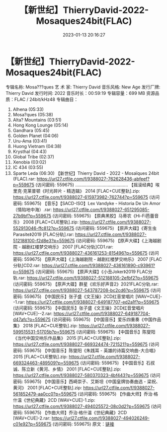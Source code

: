 ﻿---
title: 【新世纪】ThierryDavid-2022-Mosaques24bit(FLAC)
date: 2023-01-13 20:16:27
categories: 古典音乐、新世纪、纯音雅乐
tags: 纯音雅乐
---
# 【新世纪】ThierryDavid-2022-Mosaques24bit(FLAC)

专辑名称: Mosa???ques
艺 术 家: Thierry David
音乐风格: New Age
发行厂牌: Thierry David
发行时间: 2022
音乐时长：00:59:19
专辑容量：699 MB
资源品质：FLAC / 24bit/kHz48
专辑曲目：
01. Alhena (05:33)
02. Mosa?ques (05:38)
03. Alta? Mountains (03:51)
04. Hong Kong Lounge (05:14)
05. Gandhara (05:45)
06. Golden Planet (04:06)
07. Uru-Ama (03:41)
08. Huong Vietnam (04:38)
09. Krysthal (04:43)
10. Global Tribe (02:37)
11. Xenobia (03:02)
12. IC 434 (03:55)
13. Sparte Leda (06:30)
【新世纪】Thierry David - 2022 - Mosaïques 24bit (FLAC).rar: https://url27.ctfile.com/f/9388027-762628436-abfeef?p=559675
(访问密码: 559675)
..........................................
【摇滚经典】埃里克·克莱普顿《时光碎片 - 精选辑》 2014 [FLAC+CUE整轨].zip: https://url27.ctfile.com/f/9388027-615973982-762744?p=559675
(访问密码: 559675)
【音乐】【SACD-ISO】Lex Vandyke - Historia De Un Amor（情陷地中海）.rar:
https://url27.ctfile.com/f/9388027-651295085-27b9bf?p=559675
(访问密码: 559675)
【原典黑胶】马蒂农《Hi-Fi芭蕾音乐》 2008 [FLAC+CUE整轨].zip: https://url27.ctfile.com/f/9388027-552913046-ffc812?p=559675
(访问密码: 559675)
【原声大碟】《寄生虫Parasite》2019 [FLAC分轨].rar: https://url27.ctfile.com/f/9388027-512188100-f2d8e3?p=559675
(访问密码: 559675)
【原声大碟】《上海越剧院 - 越剧红楼梦交响乐》 2007 [FLAC分轨]CD1.rar: https://url27.ctfile.com/f/9388027-436161253-815496?p=559675
(访问密码: 559675)
【原声大碟】《上海越剧院 - 越剧红楼梦交响乐》 2007 [FLAC分轨]CD2.rar: https://url27.ctfile.com/f/9388027-436161890-c93961?p=559675
(访问密码: 559675)
【原声大碟】《小丑Joker》2019 FLAC分轨.rar: https://url27.ctfile.com/f/9388027-512188105-2efbf2?p=559675
(访问密码: 559675)
【原声大碟】群星《欢乐好声音2》2021FLAC分轨.rar: https://url27.ctfile.com/f/9388027-543787208-bc2cd6?p=559675
(访问密码: 559675)
【中国民乐】张子盛《文王操》2CD红音堂唱片 [WAV+CUE]--1.rar: https://url27.ctfile.com/f/9388027-649187707-ed2a1f?p=559675
(访问密码: 559675)
【中国民乐】张子盛《文王操》2CD红音堂唱片 [WAV+CUE]--2.rar: https://url27.ctfile.com/f/9388027-649187704-d47afc?p=559675
(访问密码: 559675)
【中国音乐】爱乐四重奏《中国作品集》 2018 [FLAC+CUE整轨].zip: https://url27.ctfile.com/f/9388027-599515531-51705b?p=559675
(访问密码: 559675)
【中国音乐】陈燮阳《当代中国交响乐作品集》 2015 [FLAC+CUE整轨].zip: https://url27.ctfile.com/f/9388027-669324474-721521?p=559675
(访问密码: 559675)
【中国音乐】陈燮阳《朱践耳 - 英雄的诗篇交响曲-大合唱》 2015 [FLAC+CUE整轨].zip: https://url27.ctfile.com/f/9388027-669324463-489509?p=559675
(访问密码: 559675)
【中国音乐】石叔诚、陈立新《黄河、乡情》 2001 [FLAC+CUE整轨].zip: https://url27.ctfile.com/f/9388027-580370323-4bf443?p=559675
(访问密码: 559675)
【中国音乐】西崎崇子、艾斯坦《中国皇牌协奏曲选 - 梁祝、黄河》 2001 [FLAC+CUE整轨].zip: https://url27.ctfile.com/f/9388027-561852479-aa0cc0?p=559675
(访问密码: 559675)
【作曲大师】乔治·格什温《世纪典藏》2CD [WAV+CUE]-1.zip: https://url27.ctfile.com/f/9388027-494025572-08c0d2?p=559675
(访问密码: 559675)
【作曲大师】乔治·格什温《世纪典藏》2CD [WAV+CUE]-2.rar: https://url27.ctfile.com/f/9388027-494026249-c01e92?p=559675
(访问密码: 559675)
原文：[链接](https://blog.sina.com.cn/s/blog_1647c7e76010310od.html)